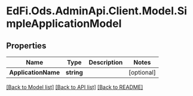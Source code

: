 # EdFi.Ods.AdminApi.Client.Model.SimpleApplicationModel

## Properties

Name | Type | Description | Notes
------------ | ------------- | ------------- | -------------
**ApplicationName** | **string** |  | [optional] 

[[Back to Model list]](../../README.md#documentation-for-models) [[Back to API list]](../../README.md#documentation-for-api-endpoints) [[Back to README]](../../README.md)

